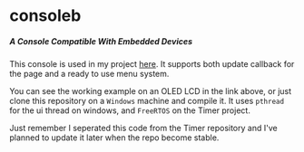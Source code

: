 # consoleb
##### A Console Compatible With Embedded Devices

This console is used in my project [here](https://github.com/the-this-pointer/timer-board-stm32f103). 
It supports both update callback for the page and a ready to use menu system.

You can see the working example on an OLED LCD in the link above, or just clone this repository on a `Windows` machine and compile it.
It uses `pthread` for the ui thread on windows, and `FreeRTOS` on the Timer project.

Just remember I seperated this code from the Timer repository and I've planned to update it later when the repo become stable. 
